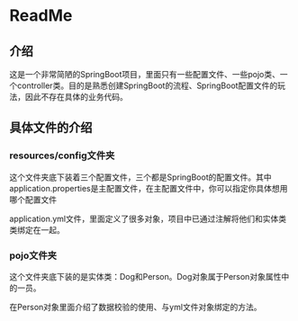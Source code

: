 # ReadMe

## 介绍

这是一个非常简陋的SpringBoot项目，里面只有一些配置文件、一些pojo类、一个controller类。目的是熟悉创建SpringBoot的流程、SpringBoot配置文件的玩法，因此不存在具体的业务代码。

## 具体文件的介绍

### resources/config文件夹

这个文件夹底下装着三个配置文件，三个都是SpringBoot的配置文件。其中application.properties是主配置文件，在主配置文件中，你可以指定你具体想用哪个配置文件

application.yml文件，里面定义了很多对象，项目中已通过注解将他们和实体类类绑定在一起。

### pojo文件夹

这个文件夹底下装的是实体类：Dog和Person。Dog对象属于Person对象属性中的一员。

在Person对象里面介绍了数据校验的使用、与yml文件对象绑定的方法。

